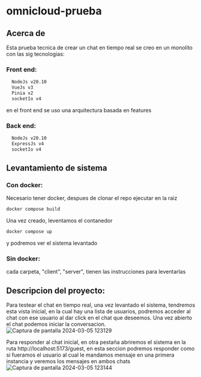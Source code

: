 # omnicloud-prueba
## Acerca de
  Esta prueba tecnica de crear un chat en tiempo real se creo en un monolito con las sig tecnologias:
### Front end:
```sh
  NodeJs v20.10
  VueJs v3
  Pinia v2
  socketIo v4
```
en el front end se uso una arquitectura basada en features

### Back end:
```sh
  NodeJs v20.10
  ExpressJs v4
  socketIo v4
```


## Levantamiento de sistema
### Con docker:
Necesario tener docker, despues de clonar el repo ejecutar en la raiz

```sh
docker compose build
```
Una vez creado, leventamos el contanedor

```sh
docker compose up
```
y podremos ver el sistema levantado

### Sin docker:
  cada carpeta, "client", "server", tienen las instrucciones para leventarlas

## Descripcion del proyecto:
  Para testear el chat en tiempo real, una vez levantado el sistema, tendremos esta vista inicial,
  en la cual hay una lista de usuarios, podremos acceder al chat con ese usuario al dar click en
  el chat que deseemos.
  Una vez abierto el chat podemos iniciar la conversacion.
  ![Captura de pantalla 2024-03-05 123129](https://github.com/RafaSaan/omnicloud-prueba/assets/83631990/44c994c1-9dcd-45c9-8ebb-02fb6815316a)


  Para responder al chat inicial, en otra pestaña abriremos el sistema en la ruta http://localhost:5173/guest, en esta seccion podremos responder como si fueramos el usuario al cual le mandamos mensaje en una primera instancia y veremos los mensajes en ambos chats
  ![Captura de pantalla 2024-03-05 123144](https://github.com/RafaSaan/omnicloud-prueba/assets/83631990/5209d20e-1697-466f-a468-82369d896625)

  

